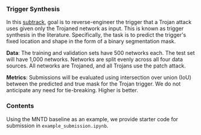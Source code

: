 ### **Trigger Synthesis**

In this [subtrack](https://codalab.lisn.upsaclay.fr/competitions/5953), goal is to reverse-engineer the trigger that a Trojan attack uses given only the Trojaned network as input. This is known as trigger synthesis in the literature. Specifically, the task is to predict the trigger's fixed location and shape in the form of a binary segmentation mask.

**Data**: The training and validation sets have 500 networks each. The test set will have 1,000 networks. Networks are split evenly across all four data sources. All networks are Trojaned, and all Trojans use the patch attack.

**Metrics**: Submissions will be evaluated using intersection over union (IoU) between the predicted and true mask for the Trojan trigger. We do not anticipate any need for tie-breaking. Higher is better.

### **Contents**

Using the MNTD baseline as an example, we provide starter code for submission in ```example_submission.ipynb```.
